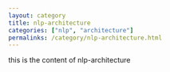 ```yaml
---
layout: category
title: nlp-architecture
categories: ["nlp", "architecture"]
permalinks: /category/nlp-architecture.html
---
```


this is the content of nlp-architecture
